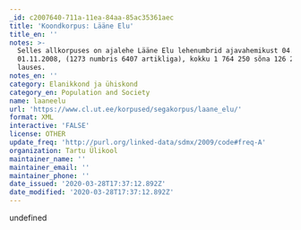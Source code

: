 ```yaml
---
_id: c2007640-711a-11ea-84aa-85ac35361aec
title: 'Koondkorpus: Lääne Elu'
title_en: ''
notes: >-
  Selles allkorpuses on ajalehe Lääne Elu lehenumbrid ajavahemikust 04.05.2000 -
  01.11.2008, (1273 numbris 6407 artikliga), kokku 1 764 250 sõna 126 205
  lauses.
notes_en: ''
category: Elanikkond ja ühiskond
category_en: Population and Society
name: laaneelu
url: 'https://www.cl.ut.ee/korpused/segakorpus/laane_elu/'
format: XML
interactive: 'FALSE'
license: OTHER
update_freq: 'http://purl.org/linked-data/sdmx/2009/code#freq-A'
organization: Tartu Ülikool
maintainer_name: ''
maintainer_email: ''
maintainer_phone: ''
date_issued: '2020-03-28T17:37:12.892Z'
date_modified: '2020-03-28T17:37:12.892Z'
---
```

undefined
